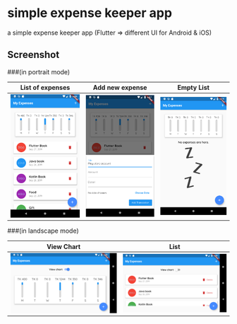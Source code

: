 # simple expense keeper app
a simple expense keeper app (Flutter => different UI for Android & iOS)

 ## Screenshot 

###(in portrait mode)

 List of expenses                           | Add new expense                             | Empty List           		                    
:------------------------------------------:|:-------------------------------------------:|:-------------------------------------------:
 <img src="files/list.png" width="200">     | <img src="files/add_tx.png" width="200">    | <img src="files/no_list.png" width="200"> 
 
 
 ###(in landscape mode)
 
  View Chart                                 | List                                     		                    
 :------------------------------------------:|:-------------------------------------------:
  <img src="files/responsive_chart.png" width="400">     | <img src="files/responsive_list.png" width="400">